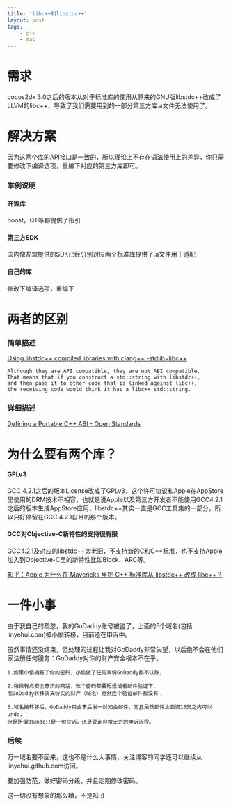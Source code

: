 ```yaml
---
title: 'libc++和libstdc++'
layout: post
tags:
    - c++
    - mac
---
```


# 需求
cocos2dx 3.0之后的版本从对于标准库的使用从原来的GNU版libstdc++改成了LLVM的libc++，导致了我们需要用到的一部分第三方库.a文件无法使用了。

# 解决方案
因为这两个库的API接口是一致的，所以理论上不存在语法使用上的差异，你只需要修改下编译选项，重编下对应的第三方库即可。

### 举例说明
#### 开源库
boost，QT等都提供了指引
#### 第三方SDK
国内像友盟提供的SDK已经分别对应两个标准库提供了.a文件用于适配
#### 自己的库
修改下编译选项，重编下

# 两者的区别
### 简单描述

[Using libstdc++ compiled libraries with clang++ -stdlib=libc++](http://stackoverflow.com/questions/12542971/using-libstdc-compiled-libraries-with-clang-stdlib-libc)

```
Although they are API compatible, they are not ABI compatible. 
That means that if you construct a std::string with libstdc++, 
and then pass it to other code that is linked against libc++, 
the receiving code would think it has a libc++ std::string.
```

### 详细描述
[Defining a Portable C++ ABI - Open Standards](http://www.open-std.org/jtc1/sc22/wg21/docs/papers/2014/n4028.pdf)

# 为什么要有两个库？
#### GPLv3
GCC 4.2.1之后的版本License改成了GPLv3，这个许可协议和Apple在AppStore里使用的DRM技术不相容，也就是说Apple以及第三方开发者不能使用GCC4.2.1之后的版本生成AppStore应用，libstdc++其实一直是GCC工具集的一部分，所以只好停留在GCC 4.2.1自带的那个版本。

#### GCC对Objective-C新特性的支持很有限
GCC4.2.1及对应的libstdc++太老旧，不支持新的C和C++标准，也不支持Apple加入到Objective-C里的新特性比如Block、ARC等。

[知乎：Apple 为什么在 Mavericks 里把 C++ 标准库从 libstdc++ 改成 libc++？](http://www.zhihu.com/question/23507141)

# 一件小事
由于我自己的疏忽，我的GoDaddy账号被盗了，上面的6个域名(包括linyehui.com)被小偷转移，目前还在申诉中。

虽然事情还没结束，但处理的过程让我对GoDaddy非常失望，以后绝不会在他们家注册任何服务：GoDaddy对你的财产安全根本不在乎。

```
1.如果小偷拥有了你的密码，小偷做了任何事情GoDaddy都不认账;

2.稍微有点安全意识的网站，改个密码都要短信或者邮件验证下，
而GoDaddy转移货真价实的财产（域名）竟然连个验证邮件都没有；

3.域名被转移后，GoDaddy只会事后发一封知会邮件，而且虽然邮件上面说15天之内可以undo，
但是所谓的undo只是一句空话，还是要走非常无力的申诉流程。

```

### 后续
万一域名要不回来，这也不是什么大事情，关注博客的同学还可以继续从linyehui.github.com访问。

要加强防范，做好密码分级，并且定期修改密码。

这一切没有想象的那么糟，不是吗 :)